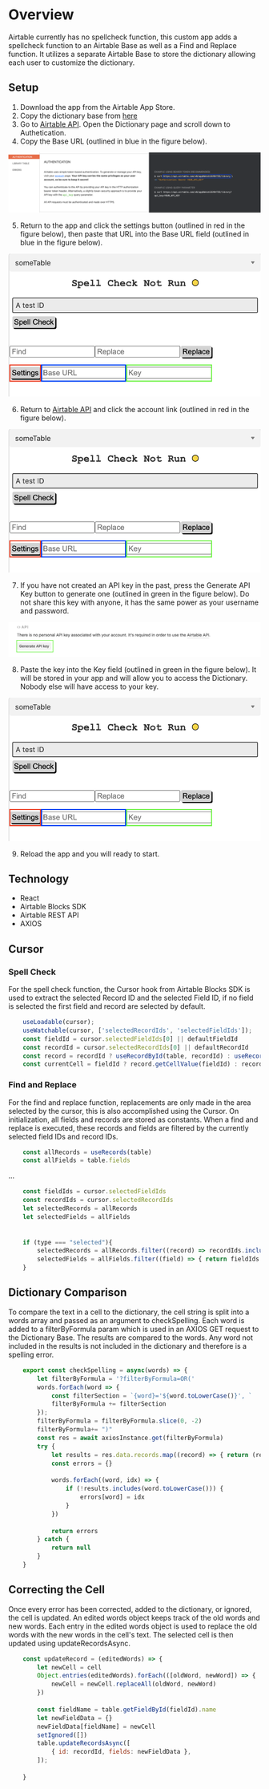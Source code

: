 # Overview

Airtable currently has no spellcheck function, this custom app adds a spellcheck function to an Airtable Base as well as a Find and Replace function. It utilizes a separate Airtable Base to store the dictionary allowing each user to customize the dictionary.


## Setup


1) Download the app from the Airtable App Store.
2) Copy the dictionary base from [here](https://airtable.com/shrQLb2AcTeNDzjs3)
3) Go to [Airtable API](https://airtable.com/api). Open the Dictionary page and scroll down to Authetication. 
4) Copy the Base URL (outlined in blue in the figure below).
<img src="media/BASE_URL.png" alt="BASE_URL" />

5) Return to the app and click the settings button (outlined in red in the figure below), then paste that URL into the Base URL field (outlined in blue in the figure below). 
<img src="media/SETTINGS.png" alt="SETTINGS" />

6) Return to [Airtable API](https://airtable.com/api) and click the account link (outlined in red in the figure below).
<img src="media/SETTINGS.png" alt="SETTINGS" />

7) If you have not created an API key in the past, press the Generate API Key button to generate one (outlined in green in the figure below). Do not share this key with anyone, it has the same power as your username and password. 
<img src="media/API_KEY.png" alt="API_KEY" />

8) Paste the key into the Key field (outlined in green in the figure below). It will be stored in your app and will allow you to access the Dictionary. Nobody else will have access to your key.
<img src="media/SETTINGS.png" alt="SETTINGS" />

9) Reload the app and you will ready to start. 

## Technology
- React
- Airtable Blocks SDK
- Airtable REST API
- AXIOS

## Cursor

### Spell Check
For the spell check function, the Cursor hook from Airtable Blocks SDK is used to extract the selected Record ID and the selected Field ID, if no field is selected the first field and record are selected by default.

``` javascript
    useLoadable(cursor);
    useWatchable(cursor, ['selectedRecordIds', 'selectedFieldIds']);
    const fieldId = cursor.selectedFieldIds[0] || defaultFieldId
    const recordId = cursor.selectedRecordIds[0] || defaultRecordId
    const record = recordId ? useRecordById(table, recordId) : useRecords(table)[0]
    const currentCell = fieldId ? record.getCellValue(fieldId) : record.getCellValue(defaultFieldId)
```

### Find and Replace

For the find and replace function, replacements are only made in the area selected by the cursor, this is also accomplished using the Cursor. On initialization, all fields and records are stored as constants. When a find and replace is executed, these records and fields are filtered by the currently selected field IDs and record IDs.  

``` javascript
    const allRecords = useRecords(table)
    const allFields = table.fields
```
...
``` javascript
    const fieldIds = cursor.selectedFieldIds
    const recordIds = cursor.selectedRecordIds
    let selectedRecords = allRecords
    let selectedFields = allFields


    if (type === "selected"){
        selectedRecords = allRecords.filter((record) => recordIds.includes(record.id))
        selectedFields = allFields.filter((field) => { return fieldIds.includes(field.id)})
    }
```

## Dictionary Comparison

To compare the text in a cell to the dictionary, the cell string is split into a words array and passed as an argument to checkSpelling. Each word is added to a filterByFormula param which is used in an AXIOS GET request to the Dictionary Base. The results are compared to the words. Any word not included in the results is not included in the dictionary and therefore is a spelling error. 

```javascript
    export const checkSpelling = async(words) => {
        let filterByFormula = '?filterByFormula=OR('
        words.forEach(word => {
            const filterSection = `{word}='${word.toLowerCase()}', `
            filterByFormula += filterSection
        });
        filterByFormula = filterByFormula.slice(0, -2)
        filterByFormula+= ")"
        const res = await axiosInstance.get(filterByFormula)
        try {   
            let results = res.data.records.map((record) => { return (record.fields.word)})
            const errors = {}

            words.forEach((word, idx) => {
                if (!results.includes(word.toLowerCase())) {
                    errors[word] = idx
                }
            })

            return errors
        } catch {
            return null
        }
    }
```

## Correcting the Cell

Once every error has been corrected, added to the dictionary, or ignored, the cell is updated. An edited words object keeps track of the old words and new words. Each entry in the edited words object is used to replace the old words with the new words in the cell's text. The selected cell is then updated using updateRecordsAsync.

``` javascript
    const updateRecord = (editedWords) => {
        let newCell = cell
        Object.entries(editedWords).forEach(([oldWord, newWord]) => {
            newCell = newCell.replaceAll(oldWord, newWord)
        })

        const fieldName = table.getFieldById(fieldId).name
        let newFieldData = {}
        newFieldData[fieldName] = newCell
        setIgnored([])
        table.updateRecordsAsync([
            { id: recordId, fields: newFieldData },
        ]);

    }
```